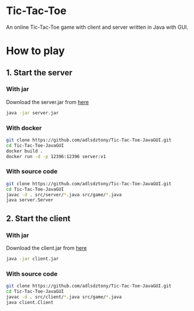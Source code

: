 # Tic-Tac-Toe
An online Tic-Tac-Toe game with client and server written in Java with GUI.

# How to play
## 1. Start the server
### With jar
Download the server.jar from [here](https://github.com/adlsdztony/Tic-Tac-Toe-JavaGUI/releases/latest/download/server.jar)
```bash
java -jar server.jar
```
### With docker
```bash
git clone https://github.com/adlsdztony/Tic-Tac-Toe-JavaGUI.git
cd Tic-Tac-Toe-JavaGUI
docker build .
docker run -d -p 12396:12396 server:v1
```
### With source code
```bash
git clone https://github.com/adlsdztony/Tic-Tac-Toe-JavaGUI.git
cd Tic-Tac-Toe-JavaGUI
javac -d . src/server/*.java src/game/*.java
java server.Server
```
## 2. Start the client
### With jar
Download the client.jar from [here](https://github.com/adlsdztony/Tic-Tac-Toe-JavaGUI/releases/latest/download/client.jar)
```bash
java -jar client.jar
```
### With source code
```bash
git clone https://github.com/adlsdztony/Tic-Tac-Toe-JavaGUI.git
cd Tic-Tac-Toe-JavaGUI
javac -d . src/client/*.java src/game/*.java
java client.Client
```


